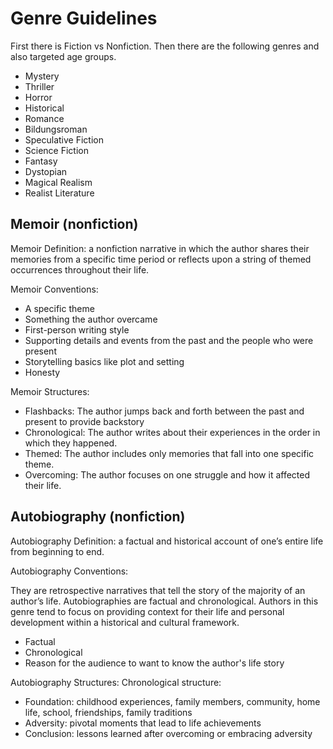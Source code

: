 # Genre Guidelines

First there is Fiction vs Nonfiction. Then there are the following genres and also targeted age groups. 

- Mystery
- Thriller
- Horror
- Historical 
- Romance
- Bildungsroman
- Speculative Fiction
- Science Fiction
- Fantasy
- Dystopian
- Magical Realism
- Realist Literature

## Memoir (nonfiction) 

Memoir Definition: a nonfiction narrative in which the author shares their memories from a specific time period or reflects upon a string of themed occurrences throughout their life. 

Memoir Conventions: 

- A specific theme
- Something the author overcame
- First-person writing style
- Supporting details and events from the past and the people who were present
- Storytelling basics like plot and setting 
- Honesty

Memoir Structures:

- Flashbacks: The author jumps back and forth between the past and present to provide backstory
- Chronological: The author writes about their experiences in the order in which they happened. 
- Themed: The author includes only memories that fall into one specific theme. 
- Overcoming: The author focuses on one struggle and how it affected their life. 

## Autobiography (nonfiction)

Autobiography Definition: a factual and historical account of one’s entire life from beginning to end. 

Autobiography Conventions: 

They are retrospective narratives that tell the story of the majority of an author’s life. Autobiographies are factual and chronological. Authors in this genre tend to focus on providing context for their life and personal development within a historical and cultural framework. 

- Factual 
- Chronological 
- Reason for the audience to want to know the author's life story 

Autobiography Structures:
Chronological structure:
- Foundation: childhood experiences, family members, community, home life, school, friendships, family traditions
- Adversity: pivotal moments that lead to life achievements
- Conclusion: lessons learned after overcoming or embracing adversity